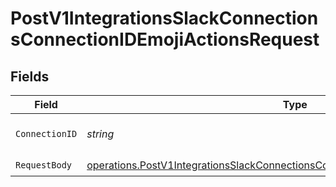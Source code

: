 # PostV1IntegrationsSlackConnectionsConnectionIDEmojiActionsRequest


## Fields

| Field                                                                                                                                                                                | Type                                                                                                                                                                                 | Required                                                                                                                                                                             | Description                                                                                                                                                                          |
| ------------------------------------------------------------------------------------------------------------------------------------------------------------------------------------ | ------------------------------------------------------------------------------------------------------------------------------------------------------------------------------------ | ------------------------------------------------------------------------------------------------------------------------------------------------------------------------------------ | ------------------------------------------------------------------------------------------------------------------------------------------------------------------------------------ |
| `ConnectionID`                                                                                                                                                                       | *string*                                                                                                                                                                             | :heavy_check_mark:                                                                                                                                                                   | Slack Connection UUID                                                                                                                                                                |
| `RequestBody`                                                                                                                                                                        | [operations.PostV1IntegrationsSlackConnectionsConnectionIDEmojiActionsRequestBody](../../models/operations/postv1integrationsslackconnectionsconnectionidemojiactionsrequestbody.md) | :heavy_check_mark:                                                                                                                                                                   | N/A                                                                                                                                                                                  |